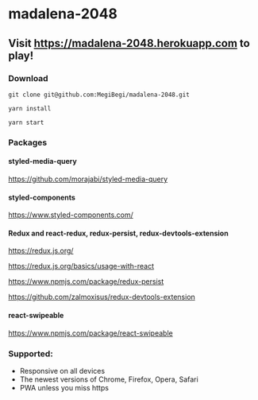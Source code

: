 # madalena-2048

## Visit https://madalena-2048.herokuapp.com to play!

### Download

```
git clone git@github.com:MegiBegi/madalena-2048.git
```

```
yarn install
```

```
yarn start
```

### Packages

#### styled-media-query

https://github.com/morajabi/styled-media-query

#### styled-components

https://www.styled-components.com/

#### Redux and react-redux, redux-persist, redux-devtools-extension

https://redux.js.org/

https://redux.js.org/basics/usage-with-react

https://www.npmjs.com/package/redux-persist

https://github.com/zalmoxisus/redux-devtools-extension

#### react-swipeable

https://www.npmjs.com/package/react-swipeable

### Supported:

- Responsive on all devices
- The newest versions of Chrome, Firefox, Opera, Safari
- PWA unless you miss https
